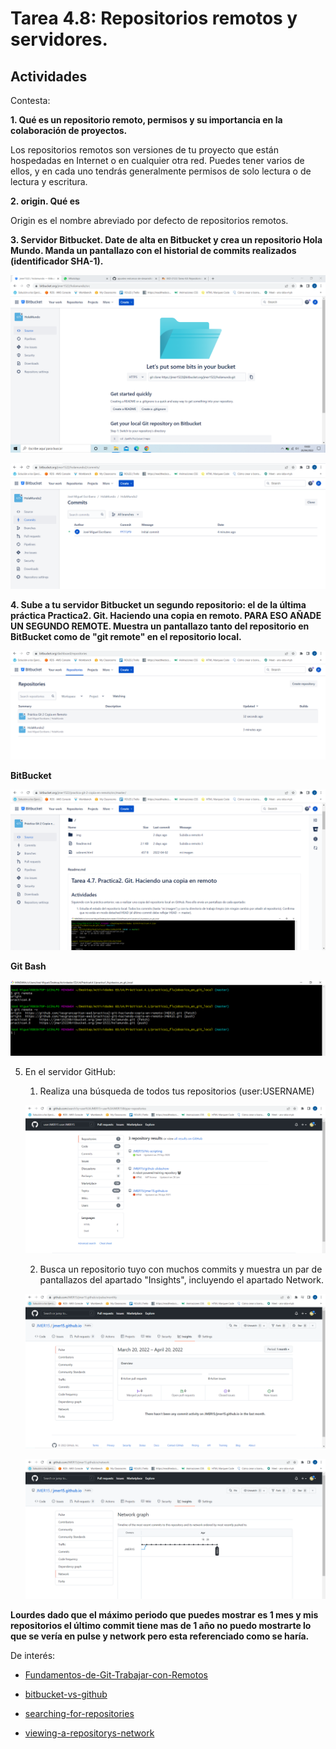 # Tarea 4.8: Repositorios remotos y servidores.
## Actividades

Contesta:

**1. Qué es un repositorio remoto, permisos y su importancia en la colaboración de proyectos.**

Los repositorios remotos son versiones de tu proyecto que están hospedadas en Internet o en cualquier otra red. Puedes tener varios de ellos, y en cada uno tendrás generalmente permisos de solo lectura o de lectura y escritura.

**2. origin. Qué es**

Origin es el nombre abreviado por defecto de repositorios remotos.

**3. Servidor Bitbucket. Date de alta en Bitbucket y crea un repositorio Hola Mundo. Manda un pantallazo con el  historial de commits realizados (identificador SHA-1).**

![imagen1-1](img2/img1-1.png)

![imagen2](img2/img2.png)

**4. Sube a tu servidor Bitbucket un segundo repositorio: el de la última práctica Practica2. Git. Haciendo una copia en remoto. PARA ESO AÑADE UN SEGUNDO REMOTE. Muestra un pantallazo tanto del repositorio en BitBucket como de "git remote" en el repositorio local.**

![imagen1](img2/img1.png)

**BitBucket**

![imagen3](img2/img3.png)

**Git Bash**

![imagen4](img2/img4.png)

5. En el servidor GitHub:

    1. Realiza una búsqueda de todos tus repositorios (user:USERNAME)
   
    ![imagen5](img2/img5.png)

    2. Busca un repositorio tuyo con muchos commits y muestra un par de pantallazos del apartado "Insights", incluyendo el apartado Network.

    ![imagen6](img2/img6.png)


    ![imagen7](img2/img7.png)

**Lourdes dado que el máximo periodo que puedes mostrar es 1 mes y mis repositorios el último commit tiene mas de 1 año no puedo mostrarte lo que se vería en pulse y network pero esta referenciado como se haría.**

De interés: 

- [Fundamentos-de-Git-Trabajar-con-Remotos](https://git-scm.com/book/es/v2/Fundamentos-de-Git-Trabajar-con-Remotos)

- [bitbucket-vs-github](https://bitbucket.org/product/es/comparison/bitbucket-vs-github)

- [searching-for-repositories](https://docs.github.com/en/search-github/searching-on-github/searching-for-repositories)

- [viewing-a-repositorys-network](https://docs.github.com/es/repositories/viewing-activity-and-data-for-your-repository/understanding-connections-between-repositories)

